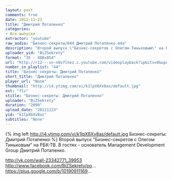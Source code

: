 ```yaml
---
layout: post
comments: true
date: 2012-11-23
title: "Дмитрий Потапенко"
categories:
- Все выпуски
extractor: "youtube"
raw_audio: "Бизнес-секреты/044 Дмитрий Потапенко.m4a"
description: "Второй выпуск \"Бизнес-секретов с Олегом Тиньковым\" на РБК-ТВ. В гостях - основатель Management Development Group Дмитрий Потапенко.\n\nhttp://vk.com/wall-23342771_39953\nhttp://www.facebook.com/BiZSekrety/po...\nhttps://plus.google.com/b/10190911169..."
uploader_yid: "BiZSekrety"
format: "35 - 480x854"
url: "http://r12---sn-n8v7lnez.c.youtube.com/videoplayback?ipbits=8&upn=FUNkAvUDBEo&expire=1362814318&sver=3&newshard=yes&source=youtube&itag=35&key=yt1&mv=m&burst=40&mt=1362793992&ip=92.255.182.31&fexp=904429%2C912507%2C904829%2C916807%2C916626%2C920704%2C912806%2C902000%2C919512%2C929901%2C913605%2C925006%2C906938%2C931202%2C931401%2C908529%2C930803%2C920201%2C930101%2C930603%2C906834%2C926403&ms=au&lowtc=yes&factor=1.25&sparams=algorithm%2Cburst%2Ccp%2Cfactor%2Cid%2Cip%2Cipbits%2Citag%2Clowtc%2Csource%2Cupn%2Cexpire&id=9359695fa5eff1ab&cp=U0hVR1hMUl9GUkNONV9QRlZEOlFfMmRrWXo2UENJ&algorithm=throttle-factor&signature=1CCD893F00206C64193C6A868AB6D58C1B02A3EC.1D38CC096E7C74849D64EDE0903ABD9F5BC5676E"
number_in_playlist: "44"
title: "Бизнес-секреты: Дмитрий Потапенко"
short_title: "Дмитрий Потапенко"
player_url: "None"
thumbnail: "http://i4.ytimg.com/vi/k1lpX6Xv8as/default.jpg"
ext: "flv"
stitle: "Бизнес-секреты: Дмитрий Потапенко"
uploader: "BiZSekrety"
duration: "2099"
upload_date: "20121123"
yid: "k1lpX6Xv8as"
subtitles: "None"
---
```


{% img left http://i4.ytimg.com/vi/k1lpX6Xv8as/default.jpg Бизнес-секреты: Дмитрий Потапенко %}
Второй выпуск "Бизнес-секретов с Олегом Тиньковым" на РБК-ТВ. В гостях - основатель Management Development Group Дмитрий Потапенко.  
  
http://vk.com/wall-23342771_39953  
http://www.facebook.com/BiZSekrety/po...  
https://plus.google.com/b/10190911169...
